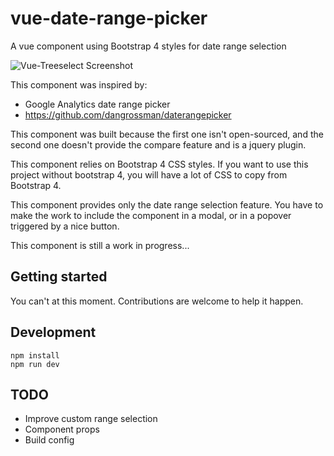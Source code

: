 # vue-date-range-picker
A vue component using Bootstrap 4 styles for date range selection

![Vue-Treeselect Screenshot](https://raw.githubusercontent.com/Owumaro/vue-date-range-picker/master/screenshot.png)

This component was inspired by:
- Google Analytics date range picker
- https://github.com/dangrossman/daterangepicker

This component was built because the first one isn't open-sourced, and the second one doesn't provide the compare feature and is a jquery plugin.

This component relies on Bootstrap 4 CSS styles. If you want to use this project without bootstrap 4, you will have a lot of CSS to copy from Bootstrap 4.

This component provides only the date range selection feature. You have to make the work to include the component in a modal, or in a popover triggered by a nice button.

This component is still a work in progress...

## Getting started

You can't at this moment. Contributions are welcome to help it happen.

## Development

```
npm install
npm run dev
```

## TODO
- Improve custom range selection
- Component props
- Build config